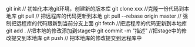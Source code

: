 git init // 初始化本地git环境，创建新的版本库
git clone xxx //克隆一份代码到本地库
git pull // 把远程库的代码更新到本地
git pull --rebase origin master // 强制把远程库的代码跟新到当前分支上面
git fetch //把远程库的代码更新到本地库
git add . //把本地的修改添加到stage中
git commit -m "描述" //把stage中的修改提交到本地库
git push // 把本地库的修改提交到远程库中